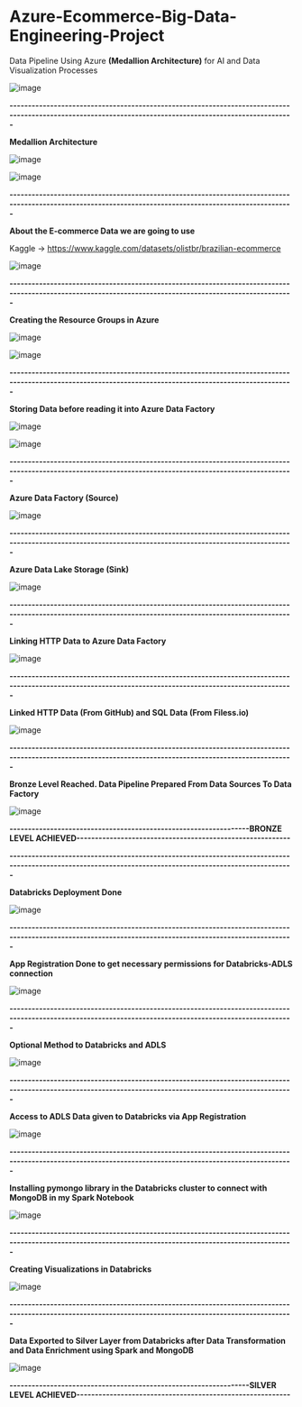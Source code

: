 # Azure-Ecommerce-Big-Data-Engineering-Project
Data Pipeline Using Azure **(Medallion Architecture)** for AI and Data Visualization Processes


![image](https://github.com/user-attachments/assets/c3c2c655-b26b-4802-8b3b-487a6e73accb)

**---------------------------------------------------------------------------------------------------------------------------------------------------------**


**Medallion Architecture**

![image](https://github.com/user-attachments/assets/df7a698c-13a5-46e8-bfe3-9a01b093d344)


![image](https://github.com/user-attachments/assets/ca1efbf0-b93c-4a66-8d99-9ff174eb2c41)

**---------------------------------------------------------------------------------------------------------------------------------------------------------**


**About the E-commerce Data we are going to use**

 
Kaggle -> https://www.kaggle.com/datasets/olistbr/brazilian-ecommerce

![image](https://github.com/user-attachments/assets/76749e29-b1fc-47f7-9a05-18c409b5577e)


**---------------------------------------------------------------------------------------------------------------------------------------------------------**


**Creating the Resource Groups in Azure**

![image](https://github.com/user-attachments/assets/afdb7962-3d3a-4bea-b76b-bfd3fdd8c75a)


![image](https://github.com/user-attachments/assets/b4ca162d-2cac-4034-9f7c-02a4909f77f1)


**---------------------------------------------------------------------------------------------------------------------------------------------------------**


**Storing Data before reading it into Azure Data Factory**

![image](https://github.com/user-attachments/assets/d514a36a-e5f4-44d1-ba33-0094ca8849e7)

![image](https://github.com/user-attachments/assets/1446f2f8-e294-4386-8bc2-02294ac25f2a)

**---------------------------------------------------------------------------------------------------------------------------------------------------------**


**Azure Data Factory (Source)**

![image](https://github.com/user-attachments/assets/abb67c06-a44e-4b35-8b3b-d7f659d84f40)

**---------------------------------------------------------------------------------------------------------------------------------------------------------**


**Azure Data Lake Storage (Sink)**

![image](https://github.com/user-attachments/assets/67e3b1bb-8b69-4ff5-b72f-182ee6fd92f6)

**---------------------------------------------------------------------------------------------------------------------------------------------------------**


**Linking HTTP Data to Azure Data Factory**

![image](https://github.com/user-attachments/assets/de2c3d72-876e-491f-aeb5-0d7dd60573ee)

**---------------------------------------------------------------------------------------------------------------------------------------------------------**


**Linked HTTP Data (From GitHub) and SQL Data (From Filess.io)**

![image](https://github.com/user-attachments/assets/98a9cf69-636a-455b-a54a-1956127e0451)

**---------------------------------------------------------------------------------------------------------------------------------------------------------**


**Bronze Level Reached. Data Pipeline Prepared From Data Sources To Data Factory**

![image](https://github.com/user-attachments/assets/a9c4a0ad-2799-4359-baad-831b90686cbf)




**-----------------------------------------------------------------BRONZE LEVEL ACHIEVED----------------------------------------------------------**





**---------------------------------------------------------------------------------------------------------------------------------------------------------**


**Databricks Deployment Done**

![image](https://github.com/user-attachments/assets/b7934745-37fa-4acf-97e3-65d5649d1881)


**---------------------------------------------------------------------------------------------------------------------------------------------------------**


**App Registration Done to get necessary permissions for Databricks-ADLS connection**

![image](https://github.com/user-attachments/assets/5e456f2a-db18-4342-9e06-f427bf27e27b)


**---------------------------------------------------------------------------------------------------------------------------------------------------------**


**Optional Method to Databricks and ADLS**

![image](https://github.com/user-attachments/assets/cf61ae94-abb5-4c6a-ab81-0afb28aaa8f8)


**---------------------------------------------------------------------------------------------------------------------------------------------------------**


**Access to ADLS Data given to Databricks via App Registration**

![image](https://github.com/user-attachments/assets/800d3f31-8b65-48f3-9c3d-7f4e980cd0fc)


**---------------------------------------------------------------------------------------------------------------------------------------------------------**


**Installing pymongo library in the Databricks cluster to connect with MongoDB in my Spark Notebook**

![image](https://github.com/user-attachments/assets/ef8ae7f5-64e3-4dc6-8deb-4df2edc5ace7)


**---------------------------------------------------------------------------------------------------------------------------------------------------------**


**Creating Visualizations in Databricks**

![image](https://github.com/user-attachments/assets/a69be52a-4919-4072-aefe-a77859f8ee84)


**---------------------------------------------------------------------------------------------------------------------------------------------------------**



**Data Exported to Silver Layer from Databricks after Data Transformation and Data Enrichment using Spark and MongoDB**

![image](https://github.com/user-attachments/assets/3a339866-b31b-4931-8738-0f05947a9517)



**-----------------------------------------------------------------SILVER LEVEL ACHIEVED----------------------------------------------------------**








